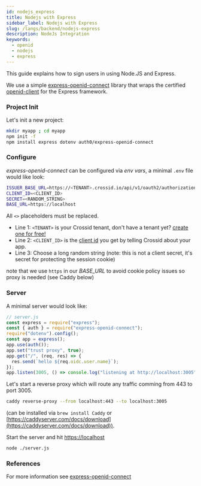 ```yaml
---
id: nodejs_express
title: Nodejs with Express
sidebar_label: Nodejs with Express
slug: /langs/backend/nodejs-express
description: NodeJs Integration
keywords:
  - openid
  - nodejs
  - express
---
```


This guide explains how to sign users in using Node.JS and Express.

We use a simple [express-openid-connect](https://github.com/auth0/express-openid-connect) library that wraps the certified [openid-client](https://github.com/panva/node-openid-client) for the Express framework.

### Project Init

Let's init a new project:

```bash
mkdir myapp ; cd myapp
npm init -f
npm install express dotenv auth0/express-openid-connect
```

### Configure

_express-openid-connect_ can be configured via _env vars_, a minimal `.env` file would like look:

```bash {1-3}
ISSUER_BASE_URL=https://<TENANT>.crossid.io/api/v1/oauth2/authorization-servers/default
CLIENT_ID=<CLIENT_ID>
SECRET=<RANDOM_STRING>
BASE_URL=https://localhost
```

All `<>` placeholders must be replaced.

- Line 1: `<TENANT>` is your Crossid tenant, don't have a tenant yet? [create one for free!](/docs/guides/get-started/signup)
- Line 2: `<CLIENT_ID>` is the [client id](/docs/guides/get-started/add-app#tell-crossid-about-your-app) you get by telling Crossid about your app.
- Line 3: Choose a long random string (note: this is not a client secret, it's secret for protecting the session cookie)

note that we use `https` in our _BASE_URL_ to avoid cookie policy issues so proxy is needed (see Caddy below)

### Server

A minimal server would look like:

```js
// server.js
const express = require("express");
const { auth } = require("express-openid-connect");
require("dotenv").config();
const app = express();
app.use(auth());
app.set("trust proxy", true);
app.get("/", (req, res) => {
  res.send(`hello ${req.oidc.user.name}`);
});
app.listen(3005, () => console.log("listening at http://localhost:3005"));
```

Let's start a reverse proxy which will route any traffic comming from 443 to port 3005.

```bash
caddy reverse-proxy --from localhost:443 --to localhost:3005
```

(can be installed via `brew install Caddy` or [https://caddyserver.com/docs/download](https://caddyserver.com/docs/download)).

Start the server and hit [https://localhost](https://localhost)

```bash
node ./server.js
```

### References

For more information see [express-openid-connect](https://github.com/auth0/express-openid-connect)
